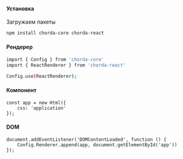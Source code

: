 #### Установка
Загружаем пакеты

```bash
npm install chorda-core chorda-react
```

#### Рендерер
```bash
import { Config } from 'chorda-core'
import { ReactRenderer } from 'chorda-react'

Config.use(ReactRenderer);
```

#### Компонент

    const app = new Html({
        css: 'application'
    });

#### DOM

    document.addEventListener('DOMContentLoaded', function () {
        Config.Renderer.append(app, document.getElementById('app'))
    });
